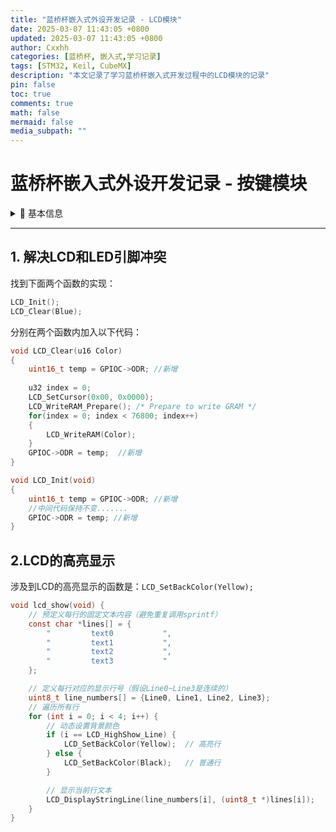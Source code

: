 ```yaml
---
title: "蓝桥杯嵌入式外设开发记录 - LCD模块"
date: 2025-03-07 11:43:05 +0800
updated: 2025-03-07 11:43:05 +0800
author: Cxxhh
categories: [蓝桥杯, 嵌入式,学习记录]
tags: [STM32, Keil, CubeMX]
description: "本文记录了学习蓝桥杯嵌入式开发过程中的LCD模块的记录"
pin: false
toc: true
comments: true
math: false
mermaid: false
media_subpath: ""
---
```

# 蓝桥杯嵌入式外设开发记录 - 按键模块

<details>
<summary>📌 基本信息</summary>


**开发板型号**：CT117E（STM32G431RBT6）  
**开发环境**：  

- STM32CubeMX 6.6.1  
- Keil uVision5 MDK 5.38  
- ST-Link Utility 4.6.0  
  **记录日期**：2023-10-20  
  **代码版本**：v1.2.3  
  </details>

---

## 1. 解决LCD和LED引脚冲突

找到下面两个函数的实现：

```c
LCD_Init();
LCD_Clear(Blue);
```

分别在两个函数内加入以下代码：

```c
void LCD_Clear(u16 Color)
{   
    uint16_t temp = GPIOC->ODR; //新增
    
	u32 index = 0;
	LCD_SetCursor(0x00, 0x0000); 
	LCD_WriteRAM_Prepare(); /* Prepare to write GRAM */
	for(index = 0; index < 76800; index++)
	{
		LCD_WriteRAM(Color);    
	}
    GPIOC->ODR = temp;  //新增
}
```

```c
void LCD_Init(void)
{ 
    uint16_t temp = GPIOC->ODR; //新增
	//中间代码保持不变.......
    GPIOC->ODR = temp; //新增
}
```

## 2.LCD的高亮显示

涉及到LCD的高亮显示的函数是：`LCD_SetBackColor(Yellow);`

```c
void lcd_show(void) {
    // 预定义每行的固定文本内容（避免重复调用sprintf）
    const char *lines[] = {
        "         text0           ",
        "         text1           ",
        "         text2           ",
        "         text3           "
    };

    // 定义每行对应的显示行号（假设Line0~Line3是连续的）
    uint8_t line_numbers[] = {Line0, Line1, Line2, Line3};
    // 遍历所有行
    for (int i = 0; i < 4; i++) {
        // 动态设置背景颜色
        if (i == LCD_HighShow_Line) {
            LCD_SetBackColor(Yellow);  // 高亮行
        } else {
            LCD_SetBackColor(Black);   // 普通行
        }

        // 显示当前行文本
        LCD_DisplayStringLine(line_numbers[i], (uint8_t *)lines[i]);
    }
}
```

